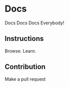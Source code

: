 # Docs

Docs Docs Docs Everybody!

## Instructions

Browse. Learn. 

## Contribution

Make a pull request